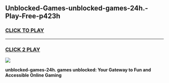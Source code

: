 
## Unblocked-Games-unblocked-games-24h.-Play-Free-p423h
<h3>
<a href="https://premium76.site?title=unblocked-games-24h.&ref=23A">CLICK TO PLAY</a></h3>
<hr>

<h3>
<a href="https://premium76.site?title=unblocked-games-24h.&ref=23A">CLICK 2 PLAY</a>
  
</h3>

<a href="https://premium76.site?title=unblocked-games-24h.&ref=23A"><img src="https://clearcache.store/games.png"></a>


**unblocked-games-24h. games unblocked: Your Gateway to Fun and Accessible Online Gaming**
